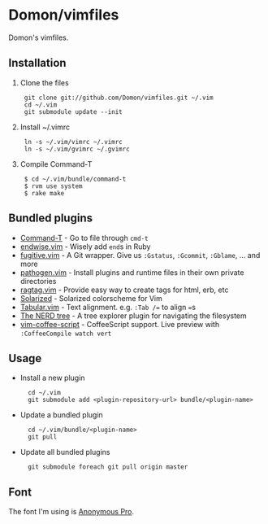 # Domon/vimfiles

Domon's vimfiles.


## Installation

1. Clone the files

        git clone git://github.com/Domon/vimfiles.git ~/.vim
        cd ~/.vim
        git submodule update --init

2. Install ~/.vimrc

        ln -s ~/.vim/vimrc ~/.vimrc
        ln -s ~/.vim/gvimrc ~/.gvimrc

3. Compile Command-T

        $ cd ~/.vim/bundle/command-t
        $ rvm use system
        $ rake make

## Bundled plugins

* [Command-T](https://github.com/wincent/Command-T) - Go to file through `cmd-t`
* [endwise.vim](https://github.com/tpope/vim-endwise) - Wisely add `end`s in Ruby
* [fugitive.vim](https://github.com/tpope/vim-fugitive/) - A Git wrapper. Give us `:Gstatus`, `:Gcommit`, `:Gblame`, ... and more
* [pathogen.vim](https://github.com/tpope/vim-pathogen) - Install plugins and runtime files in their own private directories
* [ragtag.vim](https://github.com/tpope/vim-ragtag) - Provide easy way to create tags for html, erb, etc
* [Solarized](https://github.com/altercation/vim-colors-solarized) - Solarized colorscheme for Vim
* [Tabular.vim](https://github.com/godlygeek/tabular) - Text alignment. e.g. `:Tab /=` to align `=`s
* [The NERD tree](https://github.com/scrooloose/nerdtree) - A tree explorer plugin for navigating the filesystem
* [vim-coffee-script](https://github.com/kchmck/vim-coffee-script) - CoffeeScript support. Live preview with `:CoffeeCompile watch vert`


## Usage

* Install a new plugin

        cd ~/.vim
        git submodule add <plugin-repository-url> bundle/<plugin-name>

* Update a bundled plugin

        cd ~/.vim/bundle/<plugin-name>
        git pull

* Update all bundled plugins

        git submodule foreach git pull origin master

## Font

The font I'm using is [Anonymous Pro](http://www.ms-studio.com/FontSales/anonymouspro.html).

